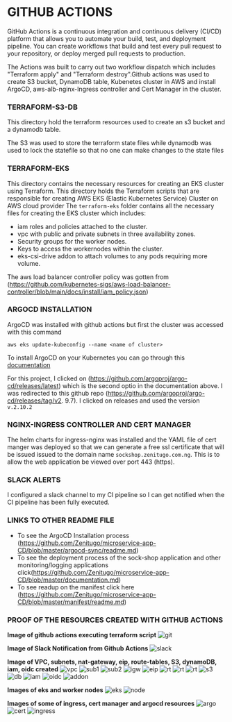 # GITHUB ACTIONS
GitHub Actions is a continuous integration and continuous delivery (CI/CD) platform that allows you to automate your build, test, and deployment pipeline. You can create workflows that build and test every pull request to your repository, or deploy merged pull requests to production.

The Actions was built to carry out two workflow dispatch which includes "Terraform apply" and "Terraform destroy".Github actions was used to create S3 bucket, DynamoDB table, Kubenetes cluster in AWS and install ArgoCD, aws-alb-nginx-Ingress controller and Cert Manager in the cluster.

### TERRAFORM-S3-DB
This directory hold the terraform resources used to create an s3 bucket and a dynamodb table.

The S3 was used to store the terraform state files while dynamodb was used to lock the statefile so that no one can make changes to the state files 

### TERRAFORM-EKS 
This directory contains the necessary resources for creating an EKS cluster using Terraform. This directory holds the Terraform scripts that are responsible for creating AWS EKS (Elastic Kubernetes Service) Cluster on AWS cloud provider
The `terraform-eks` folder contains all the necessary files for creating the EKS cluster which includes:
- iam roles and policies attached to the cluster.
- vpc with public and private subnets in three availability zones.
- Security groups for the worker nodes.
- Keys to access the workernodes within the cluster.
- eks-csi-drive addon to attach volumes to any pods requiring more volume.

The aws load balancer controller policy was gotten from (https://github.com/kubernetes-sigs/aws-load-balancer-controller/blob/main/docs/install/iam_policy.json)

### ARGOCD INSTALLATION
ArgoCD was installed with github actions but first the cluster was accessed with this command 

`aws eks update-kubeconfig --name <name of cluster>`

To install ArgoCD on your Kubernetes you can go through this [documentation](https://argo-cd.readthedocs.io/en/stable/getting_started/) 

For this project, I clicked on (https://github.com/argoproj/argo-cd/releases/latest) which is the second optio in the documentation above. I was redirected to this github repo (https://github.com/argoproj/argo-cd/releases/tag/v2.
9.7). I clicked on releases and used the version `v.2.10.2`

### NGINX-INGRESS CONTROLLER AND CERT MANAGER
The helm charts for ingress-nginx was installed and the YAML file of cert manger was deployed so that we can generate a free ssl certificate that will be issued issued to the domain name `sockshop.zenitugo.com.ng`. This is to allow the web application be viewed over port 443 (https).


### SLACK ALERTS
I configured a slack channel to my CI pipeline so I can get notified when the CI pipeline has been fully executed.


### LINKS TO OTHER README FILE
- To see the ArgoCD Installation process (https://github.com/Zenitugo/microservice-app-CD/blob/master/argocd-sync/readme.md)
- To see the deployment process of the sock-shop application and other monitoring/logging applications click(https://github.com/Zenitugo/microservice-app-CD/blob/master/documentation.md)
- To see readup on the manifest click here (https://github.com/Zenitugo/microservice-app-CD/blob/master/manifest/readme.md)

### PROOF OF THE RESOURCES CREATED WITH GITHUB ACTIONS
**Image of github actions executing terraform script**
![git](./aws-images/githubactions.png)

**Image of Slack Notification from Github Actions**
![slack](./aws-images/github-slackalerts.png)

**Image of VPC, subnets, nat-gateway, eip, route-tables, S3, dynamoDB, iam, oidc created**
![vpc](./aws-images/vpc.png)
![sub1](./aws-images/subnet.png)
![sub2](./aws-images/nat.png)
![igw](./aws-images/igw.png)
![eip](./aws-images/elasticip.png)
![rt](./aws-images/routetable1.png)
![rt](./aws-images/routetable2.png)
![rt](./aws-images/routetable3.png)
![s3](./aws-images/s3.png)
![db](./aws-images/db-table.png)
![iam](./aws-images/iam.png)
![oidc](./aws-images/oidc.png)
![addon](./aws-images/ebs-csi-addon.png)


**Images of eks and worker nodes**
![eks](./aws-images/eks.png)
![node](./aws-images/nodes.png)


**Images of some of ingress, cert manager and argocd resources**
![argo](./aws-images/argocdresources.png)
![cert](./aws-images/cert1.png)
![ingress](./aws-images/ingress.png)
